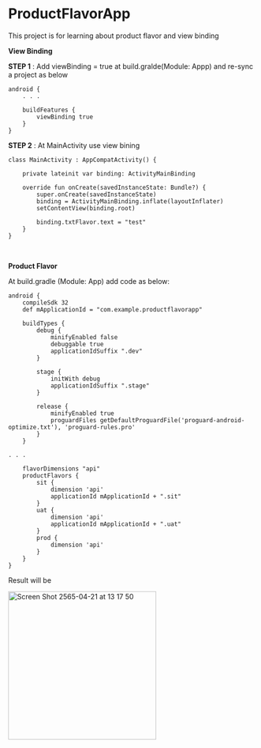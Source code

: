 # ProductFlavorApp
This project is for learning about product flavor and view binding

**View Binding**

**STEP 1** : Add viewBinding = true at build.gralde(Module: Appp) and re-sync a project as below 
```
android {
    . . .

    buildFeatures {
        viewBinding true
    }
}
```
**STEP 2** : At MainActivity use view bining
```
class MainActivity : AppCompatActivity() {

    private lateinit var binding: ActivityMainBinding

    override fun onCreate(savedInstanceState: Bundle?) {
        super.onCreate(savedInstanceState)
        binding = ActivityMainBinding.inflate(layoutInflater)
        setContentView(binding.root)
        
        binding.txtFlavor.text = "test"
    }
}
```

<br>

**Product Flavor**

At build.gradle (Module: App) add code as below:

```
android {
    compileSdk 32
    def mApplicationId = "com.example.productflavorapp"

    buildTypes {
        debug {
            minifyEnabled false
            debuggable true
            applicationIdSuffix ".dev"
        }

        stage {
            initWith debug
            applicationIdSuffix ".stage"
        }

        release {
            minifyEnabled true
            proguardFiles getDefaultProguardFile('proguard-android-optimize.txt'), 'proguard-rules.pro'
        }
    }

. . .

    flavorDimensions "api"
    productFlavors {
        sit {
            dimension 'api'
            applicationId mApplicationId + ".sit"
        }
        uat {
            dimension 'api'
            applicationId mApplicationId + ".uat"
        }
        prod {
            dimension 'api'
        }
    }
}

```

Result will be

<img width="300" alt="Screen Shot 2565-04-21 at 13 17 50" src="https://user-images.githubusercontent.com/62892558/164386798-c7357dab-ceb2-44a1-a49d-b10d7d2e7774.png">
